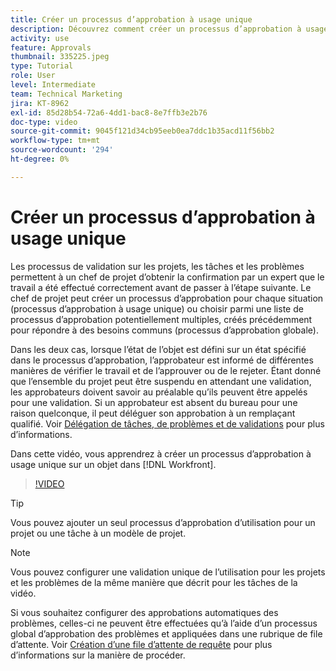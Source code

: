 ```yaml
---
title: Créer un processus d’approbation à usage unique
description: Découvrez comment créer un processus d’approbation à usage unique sur un projet, une tâche ou un problème dans Workfront.
activity: use
feature: Approvals
thumbnail: 335225.jpeg
type: Tutorial
role: User
level: Intermediate
team: Technical Marketing
jira: KT-8962
exl-id: 85d28b54-72a6-4dd1-bac8-8e7ffb3e2b76
doc-type: video
source-git-commit: 9045f121d34cb95eeb0ea7ddc1b35acd11f56bb2
workflow-type: tm+mt
source-wordcount: '294'
ht-degree: 0%

---
```


# Créer un processus d’approbation à usage unique

Les processus de validation sur les projets, les tâches et les problèmes permettent à un chef de projet d’obtenir la confirmation par un expert que le travail a été effectué correctement avant de passer à l’étape suivante. Le chef de projet peut créer un processus d’approbation pour chaque situation (processus d’approbation à usage unique) ou choisir parmi une liste de processus d’approbation potentiellement multiples, créés précédemment pour répondre à des besoins communs (processus d’approbation globale).

Dans les deux cas, lorsque l’état de l’objet est défini sur un état spécifié dans le processus d’approbation, l’approbateur est informé de différentes manières de vérifier le travail et de l’approuver ou de le rejeter. Étant donné que l’ensemble du projet peut être suspendu en attendant une validation, les approbateurs doivent savoir au préalable qu’ils peuvent être appelés pour une validation. Si un approbateur est absent du bureau pour une raison quelconque, il peut déléguer son approbation à un remplaçant qualifié. Voir [Délégation de tâches, de problèmes et de validations](https://experienceleague.adobe.com/docs/workfront-learn/tutorials-workfront/manage-work/approval-processes-and-milestone-paths/delegate-approvals.html) pour plus d’informations.

Dans cette vidéo, vous apprendrez à créer un processus d’approbation à usage unique sur un objet dans [!DNL  Workfront].

>[!VIDEO](https://video.tv.adobe.com/v/335225/?quality=12&learn=on)

>[!TIP]
>
>Vous pouvez ajouter un seul processus d’approbation d’utilisation pour un projet ou une tâche à un modèle de projet.

>[!NOTE]
>
>Vous pouvez configurer une validation unique de l’utilisation pour les projets et les problèmes de la même manière que décrit pour les tâches de la vidéo.
>
>Si vous souhaitez configurer des approbations automatiques des problèmes, celles-ci ne peuvent être effectuées qu’à l’aide d’un processus global d’approbation des problèmes et appliquées dans une rubrique de file d’attente. Voir [Création d’une file d’attente de requête](https://experienceleague.adobe.com/docs/workfront/using/manage-work/requests/create-and-manage-request-queues/create-request-queue.html) pour plus d’informations sur la manière de procéder.

